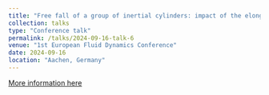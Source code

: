 ```yaml
---
title: "Free fall of a group of inertial cylinders: impact of the elongation ratio on the multiscale dynamics."
collection: talks
type: "Conference talk"
permalink: /talks/2024-09-16-talk-6
venue: "1st European Fluid Dynamics Conference"
date: 2024-09-16
location: "Aachen, Germany"
---
```


[More information here](https://efdc1.de/)
